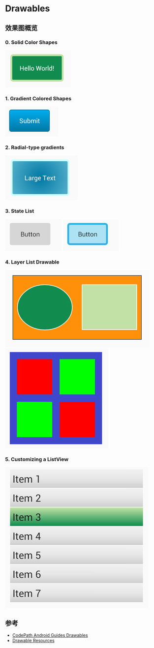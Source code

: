 # Drawables

## 效果图概览
### 0. Solid Color Shapes

![](screenshot/device-2016-03-08-113315_1.png)

### 1. Gradient Colored Shapes

![](screenshot/device-2016-03-08-113315_2.png)

### 2. Radial-type gradients

![](screenshot/device-2016-03-08-113315_3.png)

### 3.  State List

![](screenshot/device-2016-03-08-113315_4.png) ![](screenshot/device-2016-03-08-113532.png)

### 4.  Layer List Drawable

![](screenshot/device-2016-03-08-113556.png)
![](screenshot/device-cube.png)

### 5.  Customizing a ListView

![](screenshot/device-2016-03-08-113609.png)

## 参考

- [CodePath Android Guides Drawables](https://github.com/codepath/android_guides/wiki/Drawables)
- [Drawable Resources](http://developer.android.com/guide/topics/resources/drawable-resource.html)
